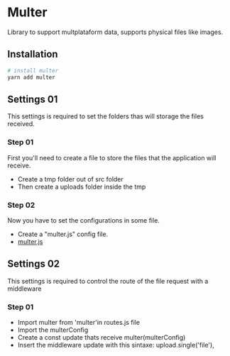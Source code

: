 # Multer
Library to support multplataform data, supports physical files like images.


## Installation
```bash
# install multer
yarn add multer

```

## Settings 01
This settings is required to set the folders thas will storage the files received.

### Step 01
First you'll need to create a file to store the files that the application will receive.
* Create a tmp folder out of src folder
* Then create a uploads folder inside the tmp

### Step 02
Now you have to set the configurations in some file.
* Create a "multer.js" config file.
* [multer.js](https://github.com/AlvaroYmagawa/GoStack08/blob/master/Node.js/Multer/multerConfig.txt)

## Settings 02
This settings is required to control the route of the file request with a middleware

### Step 01
* Import multer from 'multer'in routes.js file
* Import the multerConfig 
* Create a const update thats receive multer(multerConfig)
* Insert the middleware update with this sintaxe:
	upload.single('file'),





